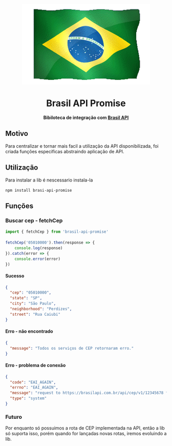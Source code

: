 <div align="center"><img src="./logo.gif"> <h1>Brasil API Promise</h1></div>

<div align="center">
  <p>
    <strong>Bibiloteca de integração com <a href="https://github.com/BrasilAPI/BrasilAPI/">Brasil API</a></strong>
  </p>
</div>

## Motivo
Para centralizar e tornar mais facil a utilização da API disponibilizada, foi criada funções especificas abstraindo aplicação de API.

## Utilização

Para instalar a lib é nescessario instala-la

```npm install brasi-api-promise```

## Funções

### Buscar cep - fetchCep

```javascript
import { fetchCep } from 'brasil-api-promise'

fetchCep('05010000').then(response => {
    console.log(response)
}).catch(error => {
    console.error(error)
})
```

#### Sucesso
```json
{
  "cep": "05010000",
  "state": "SP",
  "city": "São Paulo",
  "neighborhood": "Perdizes",
  "street": "Rua Caiubi"
}
```

#### Erro - não encontrado
```json
{
  "message": "Todos os serviços de CEP retornaram erro."
}
```

#### Erro - problema de conexão

```json
{
  "code": "EAI_AGAIN",
  "errno": "EAI_AGAIN",
  "message": "request to https://brasilapi.com.br/api/cep/v1/12345678 failed, reason: getaddrinfo EAI_AGAIN brasilapi.com.br",
  "type": "system"
}
```

### Futuro

Por enquanto só possuimos a rota de CEP implementada na API, então a lib só suporta isso, porém quando for lançadas novas rotas, iremos evoluindo a lib.
